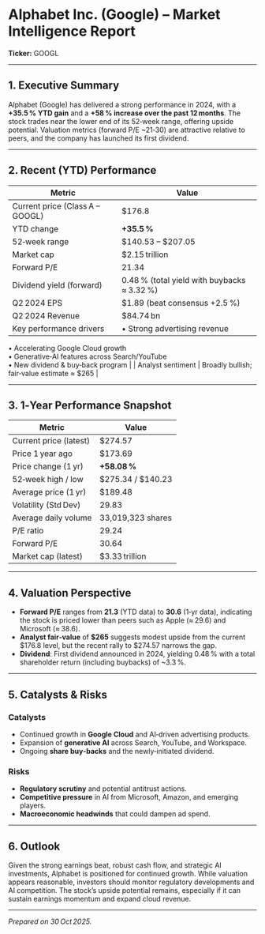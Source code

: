 # Alphabet Inc. (Google) – Market Intelligence Report

**Ticker:** GOOGL

---

## 1. Executive Summary
Alphabet (Google) has delivered a strong performance in 2024, with a **+35.5 % YTD gain** and a **+58 % increase over the past 12 months**. The stock trades near the lower end of its 52‑week range, offering upside potential. Valuation metrics (forward P/E ~21‑30) are attractive relative to peers, and the company has launched its first dividend.

---

## 2. Recent (YTD) Performance
| Metric | Value |
|--------|-------|
| Current price (Class A – GOOGL) | $176.8 |
| YTD change | **+35.5 %** |
| 52‑week range | $140.53 – $207.05 |
| Market cap | $2.15 trillion |
| Forward P/E | 21.34 |
| Dividend yield (forward) | 0.48 % (total yield with buybacks ≈ 3.32 %) |
| Q2 2024 EPS | $1.89 (beat consensus +2.5 %) |
| Q2 2024 Revenue | $84.74 bn |
| Key performance drivers | • Strong advertising revenue  
• Accelerating Google Cloud growth  
• Generative‑AI features across Search/YouTube  
• New dividend & buy‑back program |
| Analyst sentiment | Broadly bullish; fair‑value estimate ≈ $265 |

---

## 3. 1‑Year Performance Snapshot
| Metric | Value |
|--------|-------|
| Current price (latest) | $274.57 |
| Price 1 year ago | $173.69 |
| Price change (1 yr) | **+58.08 %** |
| 52‑week high / low | $275.34 / $140.23 |
| Average price (1 yr) | $189.48 |
| Volatility (Std Dev) | 29.83 |
| Average daily volume | 33,019,323 shares |
| P/E ratio | 29.24 |
| Forward P/E | 30.64 |
| Market cap (latest) | $3.33 trillion |

---

## 4. Valuation Perspective
- **Forward P/E** ranges from **21.3** (YTD data) to **30.6** (1‑yr data), indicating the stock is priced lower than peers such as Apple (≈ 29.6) and Microsoft (≈ 38.6).
- **Analyst fair‑value** of **$265** suggests modest upside from the current $176.8 level, but the recent rally to $274.57 narrows the gap.
- **Dividend**: First dividend announced in 2024, yielding 0.48 % with a total shareholder return (including buybacks) of ~3.3 %.

---

## 5. Catalysts & Risks
### Catalysts
- Continued growth in **Google Cloud** and AI‑driven advertising products.
- Expansion of **generative AI** across Search, YouTube, and Workspace.
- Ongoing **share buy‑backs** and the newly‑initiated dividend.

### Risks
- **Regulatory scrutiny** and potential antitrust actions.
- **Competitive pressure** in AI from Microsoft, Amazon, and emerging players.
- **Macroeconomic headwinds** that could dampen ad spend.

---

## 6. Outlook
Given the strong earnings beat, robust cash flow, and strategic AI investments, Alphabet is positioned for continued growth. While valuation appears reasonable, investors should monitor regulatory developments and AI competition. The stock’s upside potential remains, especially if it can sustain earnings momentum and expand cloud revenue.

---

*Prepared on 30 Oct 2025.*